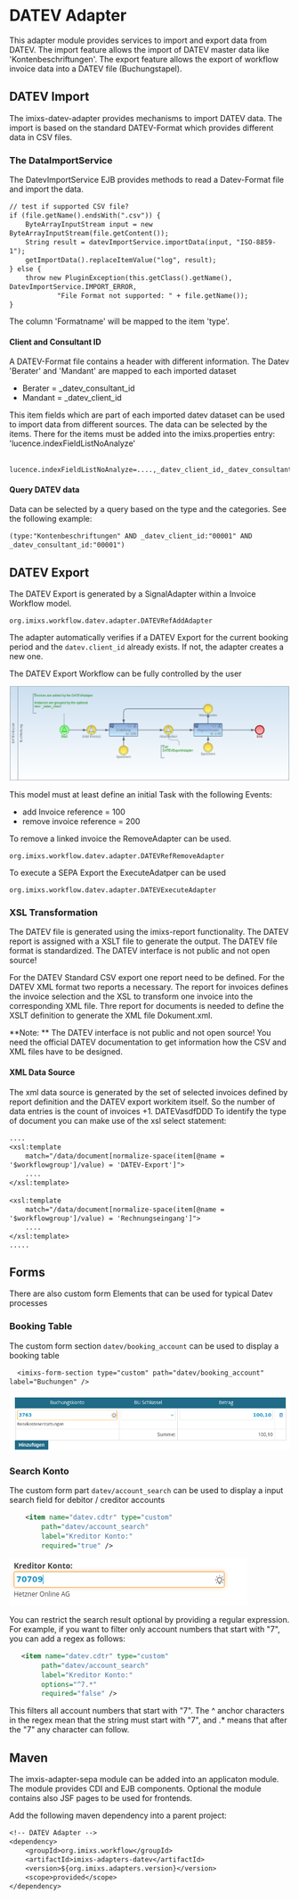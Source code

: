 # DATEV Adapter

This adapter module provides services to import and export data from DATEV.
The import feature allows the import of DATEV master data like 'Kontenbeschriftungen'.
The export feature allows the export of workflow invoice data into a DATEV file (Buchungstapel).

## DATEV Import

The imixs-datev-adapter provides mechanisms to import DATEV data. The import is based on the standard DATEV-Format which provides different data in CSV files.

### The DataImportService

The DatevImportService EJB provides methods to read a Datev-Format file and import the data.

    // test if supported CSV file?
    if (file.getName().endsWith(".csv")) {
    	ByteArrayInputStream input = new ByteArrayInputStream(file.getContent());
    	String result = datevImportService.importData(input, "ISO-8859-1");
    	getImportData().replaceItemValue("log", result);
    } else {
    	throw new PluginException(this.getClass().getName(), DatevImportService.IMPORT_ERROR,
    			"File Format not supported: " + file.getName());
    }

The column 'Formatname' will be mapped to the item 'type'.

#### Client and Consultant ID

A DATEV-Format file contains a header with different information. The Datev 'Berater' and 'Mandant' are mapped to each imported dataset

- Berater = \_datev_consultant_id
- Mandant = \_datev_client_id

This item fields which are part of each imported datev dataset can be used to import data from different sources. The data can be selected by the items. There for the items must be added into the imixs.properties entry: 'lucence.indexFieldListNoAnalyze'

     lucence.indexFieldListNoAnalyze=....,_datev_client_id,_datev_consultant_id

#### Query DATEV data

Data can be selected by a query based on the type and the categories. See the following example:

    (type:"Kontenbeschriftungen" AND _datev_client_id:"00001" AND _datev_consultant_id:"00001")

## DATEV Export

The DATEV Export is generated by a SignalAdapter within a Invoice Workflow model.

    org.imixs.workflow.datev.adapter.DATEVRefAddAdapter

The adapter automatically verifies if a DATEV Export for the current booking period and the `datev.client_id` already exists. If not, the adapter creates a new one.

The DATEV Export Workflow can be fully controlled by the user

<img src="datev-export-workflow.png" />

This model must at least define an initial Task with the following Events:

- add Invoice reference = 100
- remove invoice reference = 200

To remove a linked invoice the RemoveAdapter can be used.

    org.imixs.workflow.datev.adapter.DATEVRefRemoveAdapter

To execute a SEPA Export the ExecuteAdatper can be used

    org.imixs.workflow.datev.adapter.DATEVExecuteAdapter

### XSL Transformation

The DATEV file is generated using the imixs-report functionality. The DATEV report is assigned with a XSLT file to generate the output.
The DATEV file format is standardized. The DATEV interface is not public and not open source!

For the DATEV Standard CSV export one report need to be defined. For the DATEV XML format two reports a necessary. The report for invoices defines the invoice selection and the XSL to transform one invoice into the corresponding XML file. Thre report for documents is needed to define the XSLT definition to generate the XML file Dokument.xml.

**Note: ** The DATEV interface is not public and not open source! You need the official DATEV documentation to get information how the CSV and XML files have to be designed.

#### XML Data Source

The xml data source is generated by the set of selected invoices defined by report definition and the DATEV export workitem itself. So the number of data entries is the count of invoices +1.
DATEVasdfDDD
To identify the type of document you can make use of the xsl select statement:

    ....
    <xsl:template
    	match="/data/document[normalize-space(item[@name = '$workflowgroup']/value) = 'DATEV-Export']">
    	....
    </xsl:template>

    <xsl:template
    	match="/data/document[normalize-space(item[@name = '$workflowgroup']/value) = 'Rechnungseingang']">
    	....
    </xsl:template>
    .....

## Forms

There are also custom form Elements that can be used for typical Datev processes

### Booking Table

The custom form section `datev/booking_account` can be used to display a booking table

```
  <imixs-form-section type="custom" path="datev/booking_account" label="Buchungen" />
```

<img src="image-01.png" />

### Search Konto

The custom form part `datev/account_search` can be used to display a input search field for debitor / creditor accounts

```xml
    <item name="datev.cdtr" type="custom"
		path="datev/account_search"
        label="Kreditor Konto:"
		required="true" />
```

<img src="image-02.png" />

You can restrict the search result optional by providing a regular expression.
For example, if you want to filter only account numbers that start with "7", you can add a regex as follows:

```xml
   <item name="datev.cdtr" type="custom"
   		path="datev/account_search"
        label="Kreditor Konto:"
		options="^7.*"
		required="false" />
```

This filters all account numbers that start with "7". The ^ anchor characters in the regex mean that the string must start with "7", and .\* means that after the "7" any character can follow.

## Maven

The imxis-adapter-sepa module can be added into an applicaton module. The module provides CDI and EJB components. Optional the module contains also JSF pages to be used for frontends.

Add the following maven dependency into a parent project:

    <!-- DATEV Adapter -->
    <dependency>
    	<groupId>org.imixs.workflow</groupId>
    	<artifactId>imixs-adapters-datev</artifactId>
    	<version>${org.imixs.adapters.version}</version>
    	<scope>provided</scope>
    </dependency>
